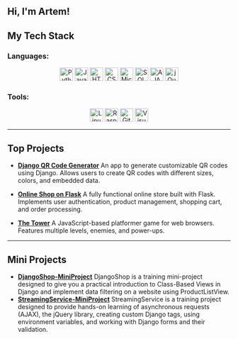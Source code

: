 ## Hi, I'm Artem! 

## My Tech Stack 

### Languages:
<div align="center">
  <img src="https://img.shields.io/badge/Python-3776AB?style=flat-square&logo=python&logoColor=white" alt="Python" height="30"/>
  <img src="https://img.shields.io/badge/JavaScript-F7DF1E?style=flat-square&logo=javascript&logoColor=black" alt="JavaScript" height="30"/>
  <img src="https://img.shields.io/badge/HTML5-E34F26?style=flat-square&logo=html5&logoColor=white" alt="HTML5" height="30"/>
  <img src="https://img.shields.io/badge/CSS3-1572B6?style=flat-square&logo=css3&logoColor=white" alt="CSS3" height="30"/>
  <img src="https://img.shields.io/badge/MicroPython-2B2728?style=flat-square&logo=micropython&logoColor=white" alt="MicroPython" height="30"/>
  <img src="https://img.shields.io/badge/SQL-4479A1?style=flat-square&logo=sql&logoColor=white" alt="SQL" height="30"/>
  <img src="https://img.shields.io/badge/AJAX-%23007ACC.svg?style=flat-square&logo=ajax&logoColor=white" alt="AJAX" height="30"/>
  <img src="https://img.shields.io/badge/jQuery-%230769AD.svg?style=flat-square&logo=jquery&logoColor=white" alt="jQuery" height="30"/>
</div>

### Tools:
<div align="center">
  <img src="https://img.shields.io/badge/Linux-FCC624?style=flat-square&logo=linux&logoColor=black" alt="Linux" height="30"/>
  <img src="https://img.shields.io/badge/Raspberry_Pi-C51A4A?style=flat-square&logo=raspberry-pi&logoColor=white" alt="Raspberry Pi" height="30"/>
  <img src="https://img.shields.io/badge/Git-F05032?style=flat-square&logo=git&logoColor=white" alt="Git" height="30"/>
  <img src="https://img.shields.io/badge/Visual_Studio_Code-007ACC?style=flat-square&logo=visual-studio-code&logoColor=white" alt="Visual Studio Code" height="30"/>
</div>

---

## Top Projects 

- **[Django QR Code Generator](https://github.com/ArtemVlasov2009/DJANGO_QRCODE_GENERATOR)** 
  An app to generate customizable QR codes using Django. Allows users to create QR codes with different sizes, colors, and embedded data.

- **[Online Shop on Flask](https://github.com/ArtemVlasov2009/Shop_Project)** 
  A fully functional online store built with Flask. Implements user authentication, product management, shopping cart, and order processing.

- **[The Tower](https://github.com/ArtemVlasov2009/TheTower)** 
  A JavaScript-based platformer game for web browsers. Features multiple levels, enemies, and power-ups.

---

## Mini Projects 

- **[DjangoShop-MiniProject](https://github.com/ArtemVlasov2009/DjangoShop-MiniProject)** 
  DjangoShop is a training mini-project designed to give you a practical introduction to Class-Based Views in Django and implement data filtering on a website using ProductListView.
- **[StreamingService-MiniProject](https://github.com/ArtemVlasov2009/StreamingService-MiniProject)** 
  StreamingService is a training project designed to provide hands-on learning of asynchronous requests (AJAX), the jQuery library, creating custom Django tags, using environment variables, and working with Django forms and their validation. 



